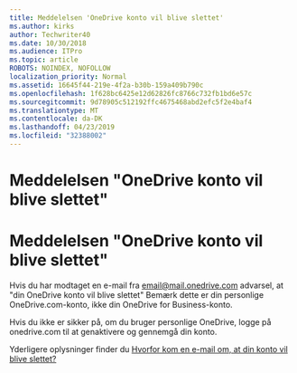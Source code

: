 ```yaml
---
title: Meddelelsen 'OneDrive konto vil blive slettet'
ms.author: kirks
author: Techwriter40
ms.date: 10/30/2018
ms.audience: ITPro
ms.topic: article
ROBOTS: NOINDEX, NOFOLLOW
localization_priority: Normal
ms.assetid: 16645f44-219e-4f2a-b30b-159a409b790c
ms.openlocfilehash: 1f628bc6425e12d62826fc8766c732fb1bd6e57c
ms.sourcegitcommit: 9d78905c512192ffc4675468abd2efc5f2e4baf4
ms.translationtype: MT
ms.contentlocale: da-DK
ms.lasthandoff: 04/23/2019
ms.locfileid: "32388002"
---
```

# <a name="onedrive-account-will-be-deleted-message"></a>Meddelelsen "OneDrive konto vil blive slettet"

# <a name="onedrive-account-will-be-deleted-message"></a>Meddelelsen "OneDrive konto vil blive slettet"

Hvis du har modtaget en e-mail fra email@mail.onedrive.com advarsel, at "din OneDrive konto vil blive slettet" Bemærk dette er din personlige OneDrive.com-konto, ikke din OneDrive for Business-konto. 
  
Hvis du ikke er sikker på, om du bruger personlige OneDrive, logge på onedrive.com til at genaktivere og gennemgå din konto.
  
Yderligere oplysninger finder du [Hvorfor kom en e-mail om, at din konto vil blive slettet?](https://go.microsoft.com/fwlink/?linkid=2036151&amp;clcid=0x409)
  

